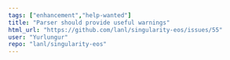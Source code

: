 ```yaml
---
tags: ["enhancement","help-wanted"]
title: "Parser should provide useful warnings"
html_url: "https://github.com/lanl/singularity-eos/issues/55"
user: "Yurlungur"
repo: "lanl/singularity-eos"
---
```


